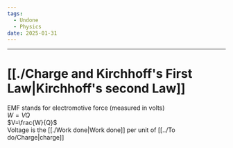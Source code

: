 ```yaml
---
tags:
  - Undone
  - Physics
date: 2025-01-31
---
```

---  
# [[./Charge and Kirchhoff's First Law|Kirchhoff's second Law]]  
  
EMF stands for electromotive force (measured in volts)  
$W=VQ$  
$V=\frac{W}{Q}$  
Voltage is the [[./Work done|Work done]] per unit of [[../To do/Charge|charge]]
